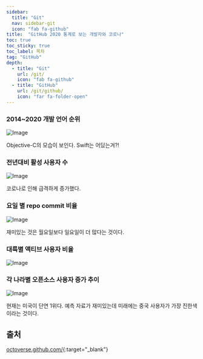 ```yaml
---
sidebar:
  title: "Git"
  nav: sidebar-git
  icon: "fab fa-github"
title:  "GitHub 2020 통계로 보는 개발자와 코로나"
toc: true
toc_sticky: true
toc_label: 목차
tag: "GitHub"
depth: 
  - title: "Git"
    url: /git/
    icon: "fab fa-github"
  - title: "GitHub"
    url: /git/github/
    icon: "far fa-folder-open"
---
```

### 2014~2020 개발 언어 순위
![Image](https://drive.google.com/uc?export=view&id=1bsq5mxc2O1lj6UeWNUUU7ceuETBuVMG9)

Objective-C의 모습이 보인다. Swift는 어딨는겨?!

### 전년대비 활성 사용자 수
![Image](https://drive.google.com/uc?export=view&id=19J5kWLnh6FXRy1T-gtV3okByAbVn-Fzm)

코로나로 인해 급격하게 증가했다.

### 요일 별 repo commit 비율
![Image](https://drive.google.com/uc?export=view&id=1A2J6GsCM1FUcQK2pNE07Eb2ijcNH-ww0)

재미있는 것은 월요일보다 일요일이 더 많다는 것이다.

### 대륙별 액티브 사용자 비율
![Image](https://drive.google.com/uc?export=view&id=1a8UH_WczCszyUTmph7D9yqCq59jfaJsa)

### 각 나라별 오픈소스 사용자 증가 추이
![Image](https://drive.google.com/uc?export=view&id=1VbBscQYeEnkD8s8ySoh0g_od19nDRTvC)

현재는 미국이 단연 1위다. 예측 자료가 재미있는데 미래에는 중국 사용자가 가장 진한색이라는 것이다.


## 출처
[<i class="fas fa-link"></i> octoverse.github.com/](https://octoverse.github.com/){:target="_blank"}
